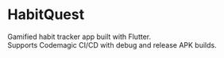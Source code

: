 # HabitQuest

Gamified habit tracker app built with Flutter.  
Supports Codemagic CI/CD with debug and release APK builds.
